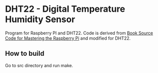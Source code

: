 # DHT22 - Digital Temperature Humidity Sensor 

Program for Raspberry PI and DHT22. Code is derived from [Book Source Code for Mastering the Raspberry Pi](https://github.com/ve3wwg/raspberry_pi) and modified for DHT22.

## How to build

Go to src directory and run make. 

